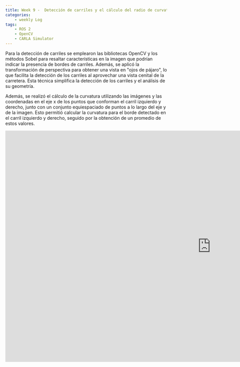 ```yaml
---
title: Week 9 -  Detección de carriles y el cálculo del radio de curvatura 
categories:
    - weekly Log
tags:
    - ROS 2
    - OpenCV
    - CARLA Simulator
---
```



Para la detección de carriles se emplearon las bibliotecas OpenCV y los métodos Sobel para resaltar características en la imagen que podrían indicar la presencia de bordes de carriles. Además, se aplicó la transformación de perspectiva para obtener una vista en "ojos de pájaro", lo que facilita la detección de los carriles al aprovechar una vista cenital de la carretera. Esta técnica simplifica la detección de los carriles y el análisis de su geometría.

Además, se realizó el cálculo de la curvatura utilizando las imágenes y las coordenadas en el eje x de los puntos que conforman el carril izquierdo y derecho, junto con un conjunto equiespaciado de puntos a lo largo del eje y de la imagen. Esto permitió calcular la curvatura para el borde detectado en el carril izquierdo y derecho, seguido por la obtención de un promedio de estos valores.

<iframe width="1280" height="720" src="https://www.youtube.com/embed/tnzleIqKFtE" title="Detector de Carriles y Cálculo del Radio de Curvatura." frameborder="0" allow="accelerometer; autoplay; clipboard-write; encrypted-media; gyroscope; picture-in-picture; web-share" referrerpolicy="strict-origin-when-cross-origin" allowfullscreen></iframe>